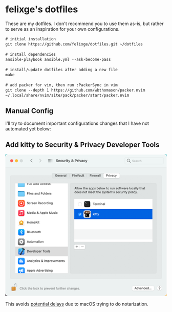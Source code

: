 # felixge's dotfiles

These are my dotfiles. I don't recommend you to use them as-is, but rather to serve as an inspiration for your own configurations.

```
# initial installation
git clone https://github.com/felixge/dotfiles.git ~/dotfiles

# install dependencies
ansible-playbook ansible.yml --ask-become-pass

# install/update dotfiles after adding a new file
make

# add packer for vim, then run :PackerSync in vim
git clone --depth 1 https://github.com/wbthomason/packer.nvim ~/.local/share/nvim/site/pack/packer/start/packer.nvim

```

## Manual Config

I'll try to document important configurations changes that I have not automated yet below:

## Add kitty to Security & Privacy Developer Tools

![](./kitty-dev-tools.png)

This avoids [potential delays](https://sigpipe.macromates.com/2020/macos-catalina-slow-by-design/) due to macOS trying to do notarization.
